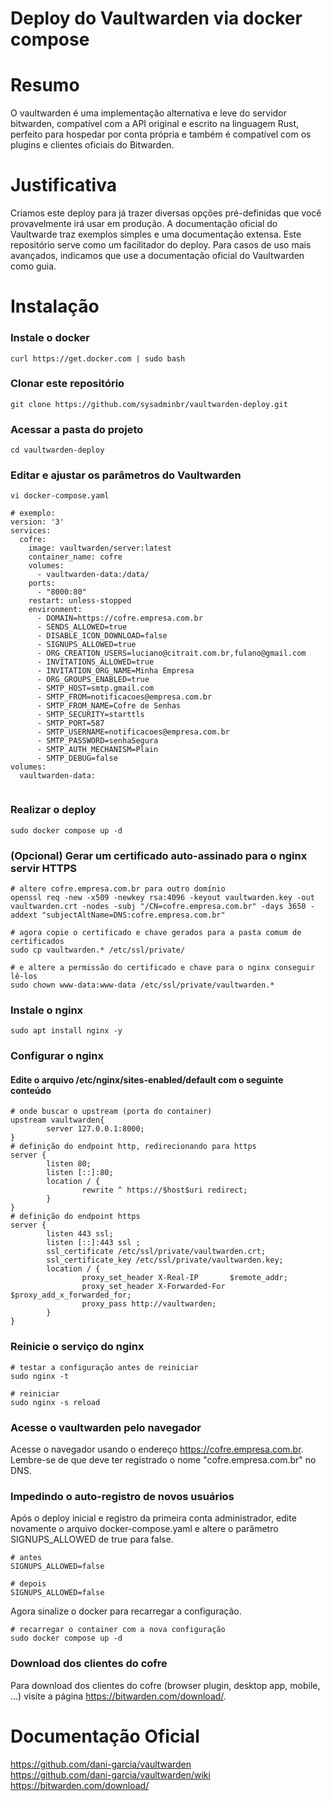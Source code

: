 # Deploy do Vaultwarden via docker compose

# Resumo  
O vaultwarden é uma implementação alternativa e leve do servidor bitwarden, compatível com a API original e escrito na linguagem Rust, perfeito para hospedar por conta própria e também é compatível com os plugins e clientes oficiais do Bitwarden.

# Justificativa  
Criamos este deploy para já trazer diversas opções pré-definidas que você provavelmente irá usar em produção. A documentação oficial do Vaultwarde traz exemplos simples e uma documentação extensa. Este repositório serve como um facilitador do deploy. Para casos de uso mais avançados, indicamos que use a documentação oficial do Vaultwarden como guia.  


# Instalação  

### Instale o docker
```
curl https://get.docker.com | sudo bash
```

### Clonar este repositório
```
git clone https://github.com/sysadminbr/vaultwarden-deploy.git
```  

### Acessar a pasta do projeto
```
cd vaultwarden-deploy
```

### Editar e ajustar os parâmetros do Vaultwarden
```
vi docker-compose.yaml

# exemplo:
version: '3'
services:
  cofre:
    image: vaultwarden/server:latest
    container_name: cofre
    volumes:
      - vaultwarden-data:/data/
    ports:
      - "8000:80"
    restart: unless-stopped
    environment:
      - DOMAIN=https://cofre.empresa.com.br
      - SENDS_ALLOWED=true
      - DISABLE_ICON_DOWNLOAD=false
      - SIGNUPS_ALLOWED=true
      - ORG_CREATION_USERS=luciano@citrait.com.br,fulano@gmail.com
      - INVITATIONS_ALLOWED=true
      - INVITATION_ORG_NAME=Minha Empresa
      - ORG_GROUPS_ENABLED=true
      - SMTP_HOST=smtp.gmail.com
      - SMTP_FROM=notificacoes@empresa.com.br
      - SMTP_FROM_NAME=Cofre de Senhas
      - SMTP_SECURITY=starttls
      - SMTP_PORT=587
      - SMTP_USERNAME=notificacoes@empresa.com.br
      - SMTP_PASSWORD=senhaSegura
      - SMTP_AUTH_MECHANISM=Plain
      - SMTP_DEBUG=false
volumes:
  vaultwarden-data:
	
```


### Realizar o deploy
```
sudo docker compose up -d
```


### (Opcional) Gerar um certificado auto-assinado para o nginx servir HTTPS
```
# altere cofre.empresa.com.br para outro domínio
openssl req -new -x509 -newkey rsa:4096 -keyout vaultwarden.key -out vaultwarden.crt -nodes -subj "/CN=cofre.empresa.com.br" -days 3650 -addext "subjectAltName=DNS:cofre.empresa.com.br"

# agora copie o certificado e chave gerados para a pasta comum de certificados
sudo cp vaultwarden.* /etc/ssl/private/

# e altere a permissão do certificado e chave para o nginx conseguir lê-los
sudo chown www-data:www-data /etc/ssl/private/vaultwarden.*
```


### Instale o nginx
```
sudo apt install nginx -y
```


### Configurar o nginx 
#### Edite o arquivo /etc/nginx/sites-enabled/default com o seguinte conteúdo
```
# onde buscar o upstream (porta do container)
upstream vaultwarden{
        server 127.0.0.1:8000;
}
# definição do endpoint http, redirecionando para https
server {
        listen 80;
        listen [::]:80;
        location / {
                rewrite ^ https://$host$uri redirect;
        }
}
# definição do endpoint https
server {
        listen 443 ssl;
        listen [::]:443 ssl ;
        ssl_certificate /etc/ssl/private/vaultwarden.crt;
        ssl_certificate_key /etc/ssl/private/vaultwarden.key;
        location / {
                proxy_set_header X-Real-IP       $remote_addr;
                proxy_set_header X-Forwarded-For $proxy_add_x_forwarded_for;
                proxy_pass http://vaultwarden;
        }
}
```

### Reinicie o serviço do nginx  
```
# testar a configuração antes de reiniciar
sudo nginx -t

# reiniciar
sudo nginx -s reload
```


### Acesse o vaultwarden pelo navegador    
  
Acesse o navegador usando o endereço https://cofre.empresa.com.br.
Lembre-se de que deve ter registrado o nome "cofre.empresa.com.br" no DNS.  


### Impedindo o auto-registro de novos usuários    
Após o deploy inicial e registro da primeira conta administrador, edite novamente o arquivo docker-compose.yaml e altere o parâmetro SIGNUPS_ALLOWED de true para false.
```
# antes
SIGNUPS_ALLOWED=false

# depois
SIGNUPS_ALLOWED=false
```
  
Agora sinalize o docker para recarregar a configuração.
```
# recarregar o container com a nova configuração
sudo docker compose up -d
```


### Download dos clientes do cofre    
Para download dos clientes do cofre (browser plugin, desktop app, mobile, ...) visite a página https://bitwarden.com/download/.

# Documentação Oficial  
https://github.com/dani-garcia/vaultwarden  
https://github.com/dani-garcia/vaultwarden/wiki  
https://bitwarden.com/download/  



